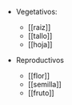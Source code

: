 - Vegetativos:
	- [[raiz]]
	- [[tallo]]
	- [[hoja]]

- Reproductivos
	- [[flor]]
	- [[semilla]]
	- [[fruto]]
